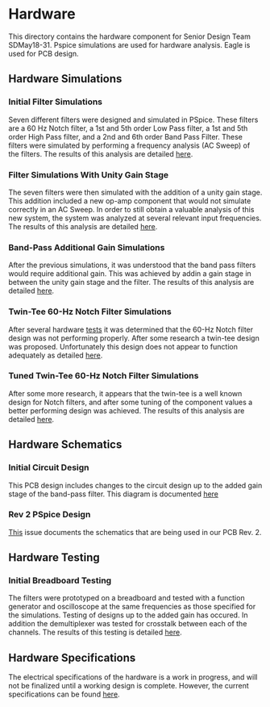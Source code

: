 # Hardware

This directory contains the hardware component for Senior Design Team SDMay18-31. Pspice simulations are used for hardware analysis. Eagle is used for PCB design.

## Hardware Simulations
### Initial Filter Simulations
Seven different filters were designed and simulated in PSpice. These filters are a 60 Hz Notch filter, a 1st and 5th order Low Pass filter, a 1st and 5th order High Pass filter, and a 2nd and 6th order Band Pass Filter. These filters were simulated by performing a frequency analysis (AC Sweep) of the filters. The results of this analysis are detailed [here](https://git.ece.iastate.edu/sd/sdmay18-31/issues/74).

### Filter Simulations With Unity Gain Stage
The seven filters were then simulated with the addition of a unity gain stage. This addition included a new op-amp component that would not simulate correctly in an AC Sweep. In order to still obtain a valuable analysis of this new system, the system was analyzed at several relevant input frequencies. The results of this analysis are detailed [here](https://git.ece.iastate.edu/sd/sdmay18-31/issues/123).

### Band-Pass Additional Gain Simulations
After the previous simulations, it was understood that the band pass filters would require additional gain. This was achieved by addin a gain stage in between the unity gain stage and the filter. The results of this analysis are detailed [here](https://git.ece.iastate.edu/sd/sdmay18-31/issues/128).

### Twin-Tee 60-Hz Notch Filter Simulations
After several hardware [tests](https://git.ece.iastate.edu/sd/sdmay18-31/issues/139) it was determined that the 60-Hz Notch filter design was not performing properly. After some research a twin-tee design was proposed. Unfortunately this design does not appear to function adequately as detailed [here](https://git.ece.iastate.edu/sd/sdmay18-31/issues/173).

### Tuned Twin-Tee 60-Hz Notch Filter Simulations
After some more research, it appears that the twin-tee is a well known design for Notch filters, and after some tuning of the component values a better performing design was achieved. The results of this analysis are detailed [here](https://git.ece.iastate.edu/sd/sdmay18-31/issues/175).

## Hardware Schematics
### Initial Circuit Design
This PCB design includes changes to the circuit design up to the added gain stage of the band-pass filter. This diagram is documented [here](https://git.ece.iastate.edu/sd/sdmay18-31/issues/73)
### Rev 2 PSpice Design
[This](https://git.ece.iastate.edu/sd/sdmay18-31/issues/191) issue documents the schematics that are being used in our PCB Rev. 2.

## Hardware Testing
### Initial Breadboard Testing
The filters were prototyped on a breadboard and tested with a function generator and oscilloscope at the same frequencies as those specified for the simulations. Testing of designs up to the added gain has occured. In addition the demultiplexer was tested for crosstalk between each of the channels. The results of this testing is detailed [here](https://git.ece.iastate.edu/sd/sdmay18-31/issues/139).

## Hardware Specifications
The electrical specifications of the hardware is a work in progress, and will not be finalized until a working design is complete. However, the current specifications can be found [here](https://git.ece.iastate.edu/sd/sdmay18-31/issues/36).